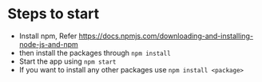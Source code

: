# Steps to start

- Install npm, Refer https://docs.npmjs.com/downloading-and-installing-node-js-and-npm
- then install the packages through `npm install`
- Start the app using `npm start`
- If you want to install any other packages use `npm install <package>`